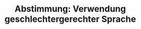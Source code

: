 ---
abstimmung:
  abstimmung: 4
  bundestagssitzung: 236
  datum: 24. Juni 2021
  legislaturperiode: 19
categories:
- Todo
data:
- title: Abstimmungsergebnis 20210624_4-data.pdf
  url: /res/2021-btw/abstimmungsergebnisse/20210624_4-data.pdf
- title: Abstimmungsergebnis 20210624_4_xls-data.xlsx
  url: /res/2021-btw/abstimmungsergebnisse/20210624_4_xls-data.xlsx
- title: Abstimmungsergebnis 20210624_4_xls-data.csv
  url: /res/2021-btw/abstimmungsergebnisse/csv/20210624_4_xls-data.csv
documents:
- local: /res/2021-btw/drucksachen/30964.pdf
  title: Drucksache 19/30964
  url: https://dip21.bundestag.de/dip21/btd/19/309/1930964.pdf
ergebnis:
  AfD:
    enthaltung: 0
    gesamt: 88
    ja: 71
    nein: 0
    nichtabgegeben: 17
    ungueltig: 0
  Bündnis 90/Die Grünen:
    enthaltung: 0
    gesamt: 67
    ja: 0
    nein: 64
    nichtabgegeben: 3
    ungueltig: 0
  Die Linke:
    enthaltung: 0
    gesamt: 69
    ja: 0
    nein: 51
    nichtabgegeben: 18
    ungueltig: 0
  FDP:
    enthaltung: 2
    gesamt: 80
    ja: 0
    nein: 66
    nichtabgegeben: 12
    ungueltig: 0
  cdu/csu:
    enthaltung: 0
    gesamt: 245
    ja: 0
    nein: 217
    nichtabgegeben: 28
    ungueltig: 0
  file: 20210624_4_xls-data.xlsx
  fraktionslos:
    enthaltung: 1
    gesamt: 8
    ja: 3
    nein: 1
    nichtabgegeben: 3
    ungueltig: 0
  spd:
    enthaltung: 0
    gesamt: 152
    ja: 0
    nein: 132
    nichtabgegeben: 20
    ungueltig: 0
layout: abstimmung
links:
- title: Link zu bundestag.de
  url: https://www.bundestag.de/parlament/plenum/abstimmung/abstimmung?id=750
preview: 'Deutscher Bundestag


  236. Sitzung des Deutschen Bundestages

  am Donnerstag, 24. Juni 2021


  Endgültiges Ergebnis der Namentlichen Abstimmung Nr. 4


  Antrag der Abgeordneten Stephan Brandner, Dr. Heiko Heßenkemper, Nicole Höchst,

  weiterer Abgeordneter und der Fraktion der AfD

  Keine Verwendung der sogenannten gendergerechten Sprache durch die Bundesregierung

  - Drucksache 19/30964 -'
tags:
- Todo
title: 'Abstimmung: Verwendung geschlechtergerechter Sprache'
---